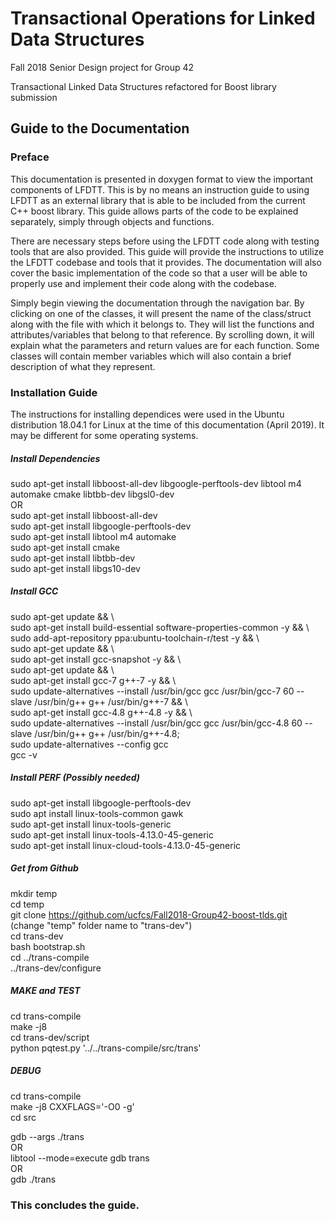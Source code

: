 # Transactional Operations for Linked Data Structures

Fall 2018 Senior Design project for Group 42

Transactional Linked Data Structures refactored for Boost library submission

## Guide to the Documentation

### Preface

This documentation is presented in doxygen format to view the important components of LFDTT.
This is by no means an instruction guide to using LFDTT as an external library that is able 
to be included from the current C++ boost library. This guide allows parts of the code to be 
explained separately, simply through objects and functions.

There are necessary steps before using the LFDTT code along with testing tools that are also
provided. This guide will provide the instructions to utilize the LFDTT codebase and tools
that it provides. The documentation will also cover the basic implementation of the code so that 
a user will be able to properly use and implement their code along with the codebase.
 
Simply begin viewing the documentation through the navigation bar. By clicking on one of the
classes, it will present the name of the class/struct along with the file with which it belongs 
to. They will list the functions and attributes/variables that belong to that reference. By scrolling
down, it will explain what the parameters and return values are for each function. Some classes
will contain member variables which will also contain a brief description of what they represent.

### Installation Guide

The instructions for installing dependices were used in the Ubuntu distribution 18.04.1 for Linux
at the time of this documentation (April 2019). It may be different for some operating systems. 

##### Install Dependencies

sudo apt-get install libboost-all-dev libgoogle-perftools-dev libtool m4 automake cmake libtbb-dev libgsl0-dev <br>
OR <br>
sudo apt-get install libboost-all-dev <br>
sudo apt-get install libgoogle-perftools-dev<br>
sudo apt-get install libtool m4 automake<br>
sudo apt-get install cmake <br>
sudo apt-get install libtbb-dev <br>
sudo apt-get install libgs10-dev<br>

 
##### Install GCC

sudo apt-get update && \ <br>
sudo apt-get install build-essential software-properties-common -y && \ <br>
sudo add-apt-repository ppa:ubuntu-toolchain-r/test -y && \ <br>
sudo apt-get update && \ <br>
sudo apt-get install gcc-snapshot -y && \ <br>
sudo apt-get update && \ <br>
sudo apt-get install gcc-7 g++-7 -y && \ <br>
sudo update-alternatives --install /usr/bin/gcc gcc /usr/bin/gcc-7 60 --slave /usr/bin/g++ g++ /usr/bin/g++-7 && \ <br>
sudo apt-get install gcc-4.8 g++-4.8 -y && \ <br>
sudo update-alternatives --install /usr/bin/gcc gcc /usr/bin/gcc-4.8 60 --slave /usr/bin/g++ g++ /usr/bin/g++-4.8; <br>
sudo update-alternatives --config gcc <br>
gcc -v <br>

##### Install PERF (Possibly needed)

sudo apt-get install libgoogle-perftools-dev <br>
sudo apt install linux-tools-common gawk <br>
sudo apt-get install linux-tools-generic <br>
sudo apt-get install linux-tools-4.13.0-45-generic <br>
sudo apt-get install linux-cloud-tools-4.13.0-45-generic <br>

##### Get from Github

mkdir temp <br>
cd temp <br>
git clone https://github.com/ucfcs/Fall2018-Group42-boost-tlds.git <br>
(change "temp" folder name to "trans-dev") <br>
cd trans-dev <br>
bash bootstrap.sh <br>
cd ../trans-compile <br>
../trans-dev/configure <br>

##### MAKE and TEST

cd trans-compile <br>
make -j8 <br>
cd trans-dev/script <br>
python pqtest.py '../../trans-compile/src/trans' <br>
 
##### DEBUG
 
cd trans-compile <br>
make -j8 CXXFLAGS='-O0 -g' <br>
cd src <br>

gdb --args ./trans <data-structure> <nthreads> <iterations> <txn-size> <key-range> <percent-insert> <percent-delete> <br>
OR <br>
libtool --mode=execute gdb trans <br>
OR <br>
gdb ./trans <br>


### This concludes the guide.
